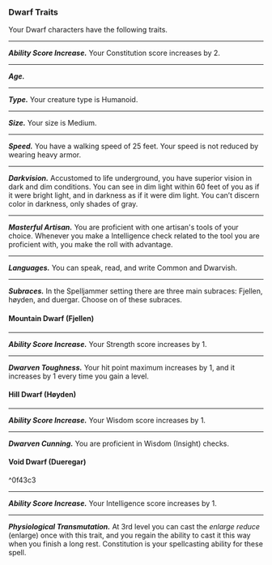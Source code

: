 
### Dwarf Traits
Your Dwarf characters have the following traits.
___
***Ability Score Increase.***
Your Constitution score increases by 2.
___
***Age.***

___
***Type.***
Your creature type is Humanoid.
___
***Size.***
Your size is Medium.
___
***Speed.***
You have a walking speed of 25 feet. Your speed is not reduced by wearing heavy armor.
___
***Darkvision.***
Accustomed to life underground, you have superior vision in dark and dim conditions. You can see in dim light within 60 feet of you as if it were bright light, and in darkness as if it were dim light. You can’t discern color in darkness, only shades of gray.
___
***Masterful Artisan.***
You are proficient with one artisan's tools of your choice. Whenever you make a Intelligence check related to the tool you are proficient with, you make the roll with advantage.
___
***Languages.***
You can speak, read, and write Common and Dwarvish.
___
***Subraces.***
In the Spelljammer setting there are three main subraces: Fjellen, høyden, and duergar. Choose on of these subraces.


#### Mountain Dwarf (Fjellen)

___
***Ability Score Increase.***
Your Strength score increases by 1.
___
***Dwarven Toughness.***
Your hit point maximum increases by 1, and it increases by 1 every time you gain a level.



#### Hill Dwarf (Høyden)

___
***Ability Score Increase.***
Your Wisdom score increases by 1.
___
***Dwarven Cunning.***
You are proficient in Wisdom (Insight) checks.



#### Void Dwarf (Dueregar)

^0f43c3


___
***Ability Score Increase.***
Your Intelligence score increases by 1.
___
***Physiological Transmutation.***
At 3rd level you can cast the *enlarge reduce* (enlarge) once with this trait, and you regain the ability to cast it this way when you finish a long rest. Constitution is your spellcasting ability for these spell.
